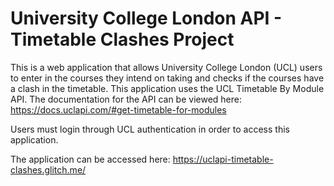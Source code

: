 University College London API - Timetable Clashes Project
=========================
This is a web application that allows University College London (UCL) users to enter in the courses they intend on taking and checks if the courses have a clash in the timetable. This application uses the UCL Timetable By Module API. The documentation for the API can be viewed here: https://docs.uclapi.com/#get-timetable-for-modules

Users must login through UCL authentication in order to access this application. 

The application can be accessed here: https://uclapi-timetable-clashes.glitch.me/

